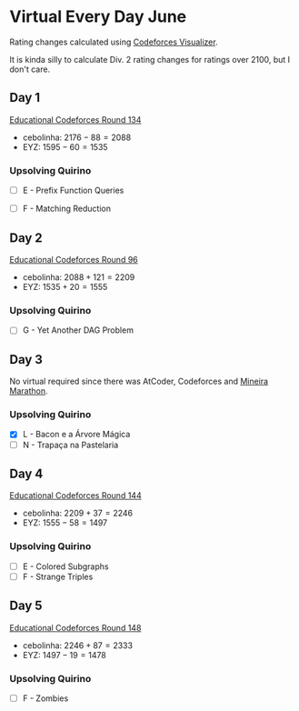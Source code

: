 # Virtual Every Day June

Rating changes calculated using [Codeforces Visualizer](https://cfviz.netlify.app/virtual-rating-change.html).

It is kinda silly to calculate Div. 2 rating changes for ratings over 2100, but I don't care.

## Day 1

[Educational Codeforces Round 134](https://codeforces.com/contest/1721)

- cebolinha: $2176 - 88 = 2088$
- EYZ: $1595 - 60 = 1535$

### Upsolving Quirino

- [ ] E - Prefix Function Queries
- [ ] F - Matching Reduction


## Day 2

[Educational Codeforces Round 96](https://codeforces.com/contest/1430)

- cebolinha: $2088 + 121 = 2209$
- EYZ: $1535 + 20 = 1555$

### Upsolving Quirino

- [ ] G - Yet Another DAG Problem

## Day 3

No virtual required since there was AtCoder, Codeforces and [Mineira Marathon](https://codeforces.com/group/YgJmumGtHD/contest/446227).

### Upsolving Quirino

- [X] L - Bacon e a Árvore Mágica
- [ ] N - Trapaça na Pastelaria

## Day 4

[Educational Codeforces Round 144](https://codeforces.com/contest/1796)

- cebolinha: $2209 + 37 = 2246$
- EYZ: $1555 - 58 = 1497$

### Upsolving Quirino

- [ ] E - Colored Subgraphs
- [ ] F - Strange Triples

## Day 5

[Educational Codeforces Round 148](https://codeforces.com/contest/1832)

- cebolinha: $2246 + 87 = 2333$
- EYZ: $1497 - 19 = 1478$

### Upsolving Quirino

- [ ] F - Zombies
